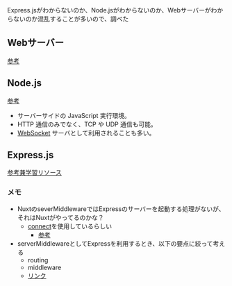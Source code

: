 Express.jsがわからないのか、Node.jsがわからないのか、Webサーバーがわからないのか混乱することが多いので、調べた

## Webサーバー
[参考](https://qiita.com/shuntaro_tamura/items/ae55b99deb9e2a170754)

## Node.js

[参考](http://www.tohoho-web.com/ex/nodejs.html)

- サーバーサイドの JavaScript 実行環境。
- HTTP 通信のみでなく、TCP や UDP 通信も可能。
- [WebSocket](https://developer.mozilla.org/ja/docs/Web/API/WebSockets_API) サーバとして利用されることも多い。

## Express.js
[参考兼学習リソース](https://gist.github.com/mitsuruog/fc48397a8e80f051a145#express)

### メモ
- NuxtのseverMiddlewareではExpressのサーバーを起動する処理がないが、それはNuxtがやってるのかな？
  - [connect](https://github.com/senchalabs/connect)を使用しているらしい
    - [参考](https://ja.nuxtjs.org/api/configuration-servermiddleware/)
- serverMiddlewareとしてExpressを利用するとき、以下の要点に絞って考える
  - routing
  - middleware
  - [リンク](https://gist.github.com/mitsuruog/fc48397a8e80f051a145#express%E6%94%BB%E7%95%A5%E3%81%AE%E5%8B%98%E6%89%80)


